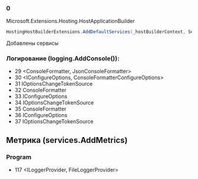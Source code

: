 ### 0
Microsoft.Extensions.Hosting.HostApplicationBuilder
```csharp
HostingHostBuilderExtensions.AddDefaultServices(_hostBuilderContext, Services);
```
Добавлены сервисы  
### Логирование (logging.AddConsole()):
 - 29 <ConsoleFormatter, JsonConsoleFormatter>
 - 30 <IConfigureOptions<JsonConsoleFormatterOptions>, ConsoleFormatterConfigureOptions>
 - 31 IOptionsChangeTokenSource<JsonConsoleFormatterOptions>
 - 32 ConsoleFormatter
 - 33 IConfigureOptions<ConsoleFormatterOptions>
 - 34 IOptionsChangeTokenSource<ConsoleFormatterOptions>
 - 35 ConsoleFormatter
 - 36 IConfigureOptions<SimpleConsoleFormatterOptions>
 - 37 IOptionsChangeTokenSource<SimpleConsoleFormatterOptions>



Метрика (services.AddMetrics)
- 


### Program
- 117 <ILoggerProvider, FileLoggerProvider>
